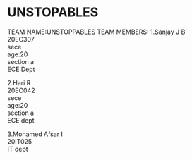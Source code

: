 # UNSTOPABLES
TEAM NAME:UNSTOPPABLES
TEAM MEMBERS:
   1.Sanjay J B<br>
   20EC307<br>
   sece<br>
   age:20<br>
   section a<br>
   ECE Dept<br>

   2.Hari R<br>
   20EC042<br>
   sece<br>
   age:20<br>
   section a<br>
   ECE dept<br>
 
  3.Mohamed Afsar I <br>
  20IT025 <br>
  IT dept

